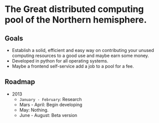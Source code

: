 The Great distributed computing pool of the Northern hemisphere. 
=======

## Goals
-	Establish a solid, efficient and easy way on contributing your unused computing resources to a good use and maybe
earn some money.
-	Developed in python for all operating systems.
-	Maybe a frontend self-service add a job to a pool for a fee.


## Roadmap
-	2013
	-	`January - February`: Research
	-	Mars - April: Begin developing
	-	May: Nothing.
	-	June - August: Beta version

